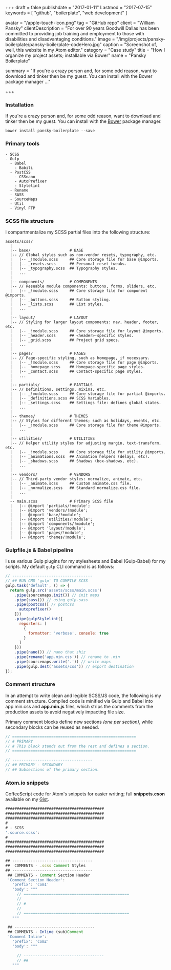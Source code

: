 +++
draft = false
publishdate = "2017-01-11"
Lastmod = "2017-07-15"
keywords = [ "github", "boilerplate", "web development" ]

avatar = "/apple-touch-icon.png"
tag = "GitHub repo"
client = "William Pansky"
clientDescription = "For over 90 years Goodwill Dallas has been committed to providing job training and employment to those with disabilities and disadvantaging conditions."
image = "/img/projects/pansky-boilerplate/pansky-boilerplate-codeHero.jpg"
caption = "Screenshot of, well, this website in my Atom editor."
category = "Case study"
title = "How I organize my project assets; installable via Bower"
name = "Pansky Boilerplate"

summary = "If you're a crazy person and, for some odd reason, want to download and tinker then be my guest. You can install with the Bower package manager ..."

+++

### Installation

If you're a crazy person and, for some odd reason, want to download and tinker then be my guest. You can install with the [Bower](https://bower.io/) package manager.

```
bower install pansky-boilerplate --save
```

### Primary tools

```
- SCSS
- Gulp
  - Babel
    - Babili
  - PostCSS
    - CSSnano
    - AutoPrefixer
    - Stylelint
  - Rename
  - SASS
  - SourceMaps
  - Util
  - Vinyl FTP
```

### SCSS file structure

I compartmentalize my SCSS partial files into the following structure:

```
assets/scss/
  |
  |-- base/                 # BASE
  |-- // Global styles such as non-vendor resets, typography, etc.
  |   |-- _!module.scss     ## Core storage file for base @imports.
  |   |-- _resets.scss      ## Personal reset tweaks.
  |   |-- _typography.scss  ## Typography styles.
  |   ...
  |
  |-- components/           # COMPONENTS
  |-- // Resuable module components: buttons, forms, sliders, etc.
  |   |-- _!module.scss     ## Core storage file for component @imports.
  |   |-- _buttons.scss     ## Button styling.
  |   |-- _lists.scss       ## List styles.
  |   ...
  |
  |-- layout/               # LAYOUT
  |-- // Styling for larger layout components: nav, header, footer, etc.
  |   |-- _!module.scss     ## Core storage file for layout @imports.
  |   |-- _header.scss      ## <header>-specific styles.
  |   |-- _grid.scss        ## Project grid specs.
  |   ...
  |
  |-- pages/                # PAGES
  |-- // Page-specific styling, such as homepage, if necessary.
  |   |-- _!module.scss     ## Core storage file for page @imports.
  |   |-- _homepage.scss    ## Homepage-specific page styles.
  |   |-- _contact.scss     ## Contact-specific page styles.
  |   ...
  |
  |-- partials/             # PARTIALS
  |-- // Definitions, settings, mixins, etc.
  |   |-- _!module.scss     ## Core storage file for partial @imports.
  |   |-- _definitions.scss ## SCSS Variables.
  |   |-- _settings.scss    ## Settings file: defines global states.
  |   ...
  |
  |-- themes/               # THEMES
  |-- // Styles for different themes; such as holidays, events, etc.
  |   |-- _!module.scss     ## Core storage file for theme @imports.
  |   ...
  |
  |-- utilities/            # UTILITIES
  |-- // Helper utility styles for adjusting margin, text-transform, etc.
  |   |-- _!module.scss     ## Core storage file for utility @imports.
  |   |-- _animations.scss  ## Animation helpers (delays, etc).
  |   |-- _shadows.scss     ## Shadows (box-shadows, etc).
  |   ...
  |
  |-- vendors/              # VENDORS
  |-- // Third-party vendor styles: normalize, animate, etc.
  |   |-- _animate.scss     ## Custom animate.css file.
  |   |-- _normalize.scss   ## Standard normalize.css file.
  |   ...
  |
  -- main.scss              # Primary SCSS file
  |   |-- @import 'partials/!module';
  |   |-- @import 'vendors/!module';
  |   |-- @import 'base/!module';
  |   |-- @import 'utilities/!module';
  |   |-- @import 'components/!module';
  |   |-- @import 'layout/!module';
  |   |-- @import 'pages/!module';
  |   |-- @import 'themes/!module';
```

### Gulpfile.js & Babel pipeline

I use various Gulp plugins for my stylesheets and Babel (Gulp-Babel) for my scripts. My default `gulp` CLI command is as follows:

```js
// -----------------------------------
// ## RUN CMD 'gulp' TO COMPILE SCSS
gulp.task('default', () => {
  return gulp.src('assets/scss/main.scss')
    .pipe(sourcemaps.init()) // init maps
    .pipe(sass()) // using gulp-sass
    .pipe(postcss([ // postcss
      autoprefixer()
    ]))
    .pipe(gulpStylelint({
      reporters: [
        {
          formatter: 'verbose', console: true
        }
      ]
    }))
    .pipe(nano()) // nano that shiz
    .pipe(rename('app.min.css')) // rename to .min
    .pipe(sourcemaps.write('.')) // write maps
    .pipe(gulp.dest('assets/css')) // export destination
});
```

### Comment structure

In an attempt to write clean and legible SCSS/JS code, the following is my comment structure. Compiled code is minified via Gulp and Babel into app.min.css and **app.min.js** files, which strips the comments from the production assets to avoid negatively impacting file size.

Primary comment blocks define new sections *(one per section)*, while secondary blocks can be reused as needed.

```scss
// ======================================================
// # PRIMARY
// # This block stands out from the rest and defines a section.
// ======================================================

// -----------------------------------
// ## PRIMARY - SECONDARY
// ## Subsections of the primary section.
```

### Atom.io snippets

CoffeeScript code for Atom's snippets for easier writing; full **snippets.cson** available on my [Gist](https://gist.github.com/williampansky/869225abbb4ee5278ef9c9ea7166d2f1).

```js
###########################################
###########################################
###########################################
#
# - SCSS
'.source.scss':
#
###########################################
###########################################
###########################################

## -----------------------------------
##  COMMENTS - .scss Comment Styles
## -----------------------------------
 ## COMMENTS - Comment Section Header
 'Comment Section Header':
   'prefix': 'com1'
   'body': """
     // ==============================================
     //
     // #
     //
     // ==============================================
   """

 ## -----------------------------------
 ## COMMENTS - Inline (sub)Comment
 'Comment Inline':
   'prefix': 'com2'
   'body': """

     // -----------------------------------
     // ##
   """
```
